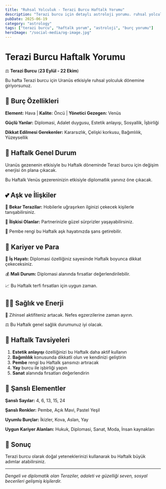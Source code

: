 ```yaml
---
title: "Ruhsal Yolculuk - Terazi Burcu Haftalk Yorumu"
description: "Terazi burcu için detaylı astroloji yorumu. ruhsal yolculuk konusunda rehberlik."
pubDate: 2025-06-19
category: "astrology"
tags: ["terazi burcu", "haftalk yorum", "astroloji", "burç yorumu"]
heroImage: "/social-media/og-image.jpg"
---
```


# Terazi Burcu Haftalk Yorumu

⚖️ **Terazi Burcu** (**23 Eylül - 22 Ekim**)

Bu hafta Terazi burcu için Uranüs etkisiyle ruhsal yolculuk dönemine giriyorsunuz.

## 🌟 Burç Özellikleri

**Element:** Hava | **Kalite:** Öncü | **Yönetici Gezegen:** Venüs

**Güçlü Yanlar:** Diplomasi, Adalet duygusu, Estetik anlayışı, Sosyallik, İşbirliği

**Dikkat Edilmesi Gerekenler:** Kararsızlık, Çelişki korkusu, Bağımlılık, Yüzeysellik

## 💫 Haftalk Genel Durum

Uranüs gezenenin etkisiyle bu Haftalk döneminde Terazi burcu için değişim enerjisi ön plana çıkacak.

Bu Haftalk Venüs gezereninizin etkisiyle diplomatlık yanınız öne çıkacak.

## 💕 Aşk ve İlişkiler

💖 **Bekar Terazilar:** Hobilerle uğraşırken ilginizi çekecek kişilerle tanışabilirsiniz.

💑 **İlişkisi Olanlar:** Partnerinizle güzel sürprizler yaşayabilirsiniz.

🌹 Pembe rengi bu Haftalk aşk hayatınızda şans getirebilir.

## 💼 Kariyer ve Para

🚀 **İş Hayatı:** Diplomasi özelliğiniz sayesinde Haftalk boyunca dikkat çekeceksiniz.

💰 **Mali Durum:** Diplomasi alanında fırsatlar değerlendirilebilir.

📈 Bu Haftalk terfi fırsatları için uygun zaman.

## 🏃‍♀️ Sağlık ve Enerji

💨 Zihinsel aktifiteniz artacak. Nefes egzerzilerine zaman ayırın.

⚖️ Bu Haftalk genel sağlık durumunuz iyi olacak.

## 🎯 Haftalk Tavsiyeleri

1. **Estetik anlayışı** özelliğinizi bu Haftalk daha aktif kullanın
2. **Bağımlılık** konusunda dikkatli olun ve kendinizi geliştirin
3. **Pembe** rengi bu Haftalk şansınızı artıracak
4. **Yay** burcu ile işbirliği yapın
5. **Sanat** alanında fırsatları değerlendirin

## 🔮 Şanslı Elementler

**Şanslı Sayılar:** 4, 6, 13, 15, 24

**Şanslı Renkler:** Pembe, Açık Mavi, Pastel Yeşil

**Uyumlu Burçlar:** İkizler, Kova, Aslan, Yay

**Uygun Kariyer Alanları:** Hukuk, Diplomasi, Sanat, Moda, İnsan kaynakları

## 💫 Sonuç

Terazi burcu olarak doğal yeteneklerinizi kullanarak bu Haftalk büyük adımlar atabilirsiniz.

---

*Dengeli ve diplomatik olan Teraziler, adaleti ve güzelliği seven, sosyal becerileri gelişmiş kişilerdir.*
